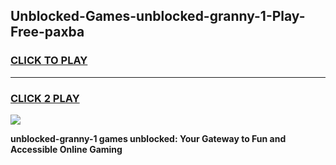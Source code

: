 
## Unblocked-Games-unblocked-granny-1-Play-Free-paxba
<h3>
<a href="https://premium76.site?title=unblocked-granny-1&ref=23A">CLICK TO PLAY</a></h3>
<hr>

<h3>
<a href="https://premium76.site?title=unblocked-granny-1&ref=23A">CLICK 2 PLAY</a>
  
</h3>

<a href="https://premium76.site?title=unblocked-granny-1&ref=23A"><img src="https://clearcache.store/games.png"></a>


**unblocked-granny-1 games unblocked: Your Gateway to Fun and Accessible Online Gaming**
